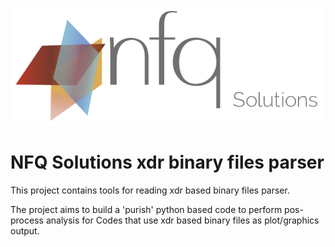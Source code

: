 ![](docs/_static/nfq_solutions.png)

# NFQ Solutions xdr binary files parser

This project contains tools for reading xdr based binary files parser.

The project aims to build a 'purish' python based code to perform pos-process analysis for Codes that use xdr based binary files as plot/graphics output.

